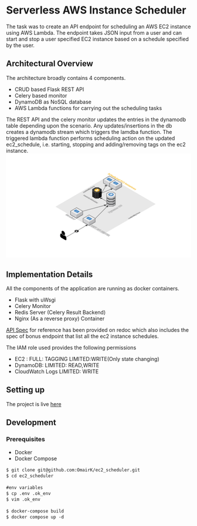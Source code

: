 # Serverless AWS Instance Scheduler
The task was to create an API endpoint for scheduling an AWS EC2 instance using AWS Lambda. The endpoint takes JSON input from a user and can start and stop a user specified EC2 instance based on a schedule specified by the user.

## Architectural Overview
The architecture broadly contains 4 components.
 * CRUD based Flask REST API
 * Celery based monitor
 * DynamoDB as NoSQL database
 * AWS Lambda functions for carrying out the scheduling tasks
 
 The REST API and the celery monitor updates the entries in the dynamodb table depending upon the scenario. Any updates/insertions in the db creates a dynamodb stream which triggers the lamdba function. The triggered lambda function performs scheduling action on the updated ec2_schedule, i.e. starting, stopping and adding/removing tags on the ec2 instance.
 ![image info](./misc/arch.png)
 
## Implementation Details
All the components of the application are running as docker containers.
  - Flask with uWsgi
  - Celery Monitor
  - Redis Server (Celery Result Backend)
  - Nginx (As a reverse proxy) Container
    
[API Spec](https://redocly.github.io/redoc/?url=https://raw.githubusercontent.com/OmairK/ec2_scheduler/master/misc/apispec_1.json) for reference has been provided on redoc which also includes the spec of bonus endpoint that list all the ec2 instance schedules.

    
The IAM role used provides the following permissions
 - EC2 : FULL: TAGGING LIMITED:WRITE(Only state changing)
 - DynamoDB: LIMITED: READ,WRITE
 - CloudWatch Logs LIMITED: WRITE
 
## Setting up
 
 The project is live [here](http:/13.233.126.219)

## Development
### Prerequisites
 - Docker
 - Docker Compose
```
$ git clone git@github.com:OmairK/ec2_scheduler.git
$ cd ec2_scheduler

#env variables
$ cp .env .ok_env
$ vim .ok_env

$ docker-compose build
$ docker compose up -d

```

